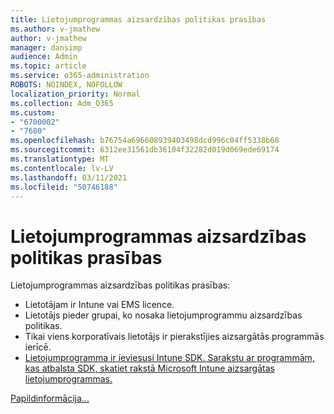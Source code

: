 ```yaml
---
title: Lietojumprogrammas aizsardzības politikas prasības
ms.author: v-jmathew
author: v-jmathew
manager: dansimp
audience: Admin
ms.topic: article
ms.service: o365-administration
ROBOTS: NOINDEX, NOFOLLOW
localization_priority: Normal
ms.collection: Adm_O365
ms.custom:
- "6700002"
- "7680"
ms.openlocfilehash: b76754a696608939403498dcd996c04ff5338b68
ms.sourcegitcommit: 6312ee31561db36104f32282d019d069ede69174
ms.translationtype: MT
ms.contentlocale: lv-LV
ms.lasthandoff: 03/11/2021
ms.locfileid: "50746188"
---
```

# <a name="application-protection-policy-requirements"></a>Lietojumprogrammas aizsardzības politikas prasības

Lietojumprogrammas aizsardzības politikas prasības:

- Lietotājam ir Intune vai EMS licence.
- Lietotājs pieder grupai, ko nosaka lietojumprogrammu aizsardzības politikas.
- Tikai viens korporatīvais lietotājs ir pierakstījies aizsargātās programmās ierīcē.
- [Lietojumprogramma ir ieviesusi Intune SDK. Sarakstu ar programmām, kas atbalsta SDK, skatiet rakstā Microsoft Intune aizsargātas lietojumprogrammas.](https://docs.microsoft.com/mem/intune/apps/apps-supported-intune-apps)

[Papildinformācija...](https://docs.microsoft.com/mem/intune/apps/app-protection-policy)
